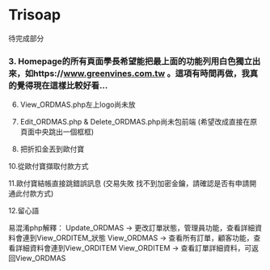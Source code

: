 # Trisoap
待完成部分

### 3. Homepage的所有頁面學長希望能把最上面的功能列用白色獨立出來，如https://www.greenvines.com.tw 。這項有時間再做，我真的覺得現在這樣比較好看...

6. View_ORDMAS.php左上logo尚未放

7. Edit_ORDMAS.php & Delete_ORDMAS.php尚未包前端 (希望改成直接在原頁面中央跳出一個框框)

9. 把折扣金丟到歐付寶

10.從歐付寶擷取付款方式

11.歐付寶結帳直接跳錯誤訊息 (交易失敗 找不到加密金鑰，請確認是否有申請開通此付款方式)

12.留心語

易混淆php解釋：
Update_ORDMAS -> 更改訂單狀態，管理員功能，查看詳細資料會連到View_ORDITEM_狀態
View_ORDMAS   -> 查看所有訂單，顧客功能，查看詳細資料會連到View_ORDITEM
View_ORDITEM  -> 查看訂單詳細資料，可返回View_ORDMAS